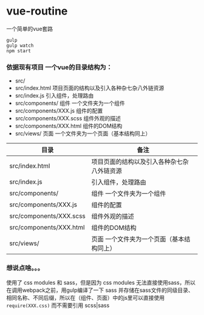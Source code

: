 # vue-routine
一个简单的vue套路

```
gulp
gulp watch
npm start
```

### 依据现有项目 一个vue的目录结构为：
* src/
* src/index.html            项目页面的结构以及引入各种杂七杂八外链资源
* src/index.js              引入组件，处理路由
* src/components/           组件 一个文件夹为一个组件
* src/components/XXX.js     组件的配置
* src/components/XXX.scss   组件外观的描述
* src/components/XXX.html   组件的DOM结构
* src/views/                页面 一个文件夹为一个页面（基本结构同上）

| 目录 | 备注|
|-----|-----|
|src/index.html|项目页面的结构以及引入各种杂七杂八外链资源|
|src/index.js|引入组件，处理路由|
|src/components/|组件 一个文件夹为一个组件|
|src/components/XXX.js|组件的配置|
|src/components/XXX.scss|组件外观的描述|
|src/components/XXX.html|组件的DOM结构|
|src/views/|页面 一个文件夹为一个页面（基本结构同上）|

### 想说点啥。。。
使用了 css modules 和 sass，但是因为 css modules 无法直接使用sass，所以在调用webpack之前，用gulp编译了一下 sass 并存储在sass文件的同级目录、相同名称、不同后缀，所以在（组件、页面）中的js里可以直接使用 `require(XXX.css)` 而不需要引用 scss|sass

